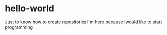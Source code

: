 # hello-world
Just to know how to create repositories
I`m here because Iwould like to start programming
